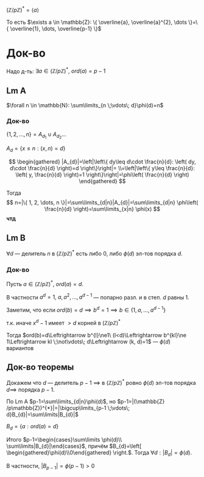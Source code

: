 $(\mathbb{Z} /p\mathbb{Z})^{*}=\langle a \rangle$

То есть $\exists a \in \mathbb{Z}: \{ \overline{a}, \overline{a}^{2}, \dots \}=\{ \overline{1}, \dots, \overline{p-1} \}$

# Док-во

Надо д-ть: $\exists a\in(\mathbb{Z} /p\mathbb{Z})^{*},\ ord(a)=p-1$

## Lm A
$\forall n \in \mathbb{N}: \sum\limits_{n \;\vdots\; d}\phi(d)=n$
### Док-во

$\{ 1, 2, \dots, n \}=A_{d_{1}}\cup A_{d_{2}}\dots$

$A_{d}=\{ x\leq n: (x,n) =d\}$

$$
\begin{gathered}
|A_{d}|=\left|\left\{  dy\leq d\cdot \frac{n}{d}: \left( dy, d\cdot \frac{n}{d} \right)=d  \right\}\right|=
\\=\left|\left\{  y\leq \frac{n}{d}: \left( y, \frac{n}{d} \right)=1 \right\}\right|=\phi\left( \frac{n}{d} \right)
\end{gathered}
$$

Тогда 
$$
n=|\{ 1, 2, \dots, n \}|=\sum\limits_{d|n}|A_{d}|=\sum\limits_{d|n} \phi\left( \frac{n}{d} \right)=\sum\limits_{x|n} \phi(x)
$$
**чтд**

## Lm B

$\forall d$ — делитель $n$ в $(\mathbb{Z} /p\mathbb{Z})^{*}$ есть либо 0, либо $\phi(d)$ эл-тов порядка $d$.
### Док-во

Пусть $a \in (\mathbb{Z} /p\mathbb{Z})^{*},\ ord(a)=d$. 

В частности $a^{d}=1,\ a, a^{2},\dots, a^{d-1}$ — попарно разл. и в степ. $d$ равны 1.

Заметим, что если $ord(b)=d\implies b^{d}=1\implies b \in \{ 1, a, \dots, a^{d-1} \}$

т.к. иначе $x^{d}-1$ имеет $>d$ корней в $(\mathbb{Z} /p\mathbb{Z})^{*}$

Тогда $ord(b)=d\Leftrightarrow b^{l}\ne1\ (l<d)\Leftrightarrow b^{kl}\ne 1\Leftrightarrow kl \;\not\vdots\; d\Leftrightarrow (k, d)=1$ — $\phi(d)$  вариантов

## Док-во теоремы

Докажем что $d$ — делитель $p-1$ $\implies$ в $(\mathbb{Z} /p\mathbb{Z})^{*}$ ровно $\phi(d)$ эл-тов порядка $d\implies$ порядка $p-1$.

По Lm A $p-1=\sum\limits_{d|n}\phi(d)$, но $p-1=|(\mathbb{Z} /p\mathbb{Z})^{*}|=|\bigcup\limits_{p-1 \;\vdots\; d}B_{d}|=\sum\limits|B_{d}|$

$B_{d}=\{ a: ord(a)=d \}$

Итого $p-1=\begin{cases}\sum\limits \phi(d)\\ \sum\limits|B_{d}|\end{cases}$, причём $B_{d}=\left[ \begin{gathered}\phi(d)\\0\end{gathered} \right.$. Тогда $\forall d: |B_{d}|=\phi(d)$.

В частности, $|B_{p-1}|=\phi(p-1)>0$